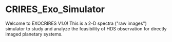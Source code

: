 # CRIRES_Exo_Simulator
Welcome to EXOCRIRES V1.0! This is  a 2-D spectra ("raw images") simulator to study and analyze the feasibility of HDS observation for directly imaged planetary systems.

